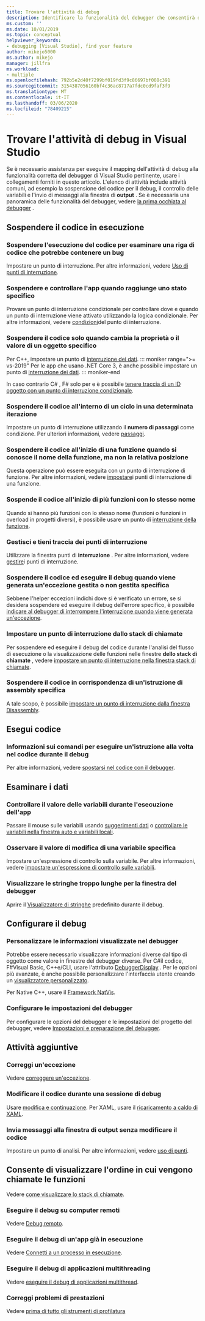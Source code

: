 ```yaml
---
title: Trovare l'attività di debug
description: Identificare la funzionalità del debugger che consentirà di eseguire il debug dell'app
ms.custom: ''
ms.date: 10/01/2019
ms.topic: conceptual
helpviewer_keywords:
- debugging [Visual Studio], find your feature
author: mikejo5000
ms.author: mikejo
manager: jillfra
ms.workload:
- multiple
ms.openlocfilehash: 792b5e2d40f7299bf019fd3f9c86697bf008c391
ms.sourcegitcommit: 3154387056160bf4c36ac8717a7fdc0cd9faf3f9
ms.translationtype: MT
ms.contentlocale: it-IT
ms.lasthandoff: 03/06/2020
ms.locfileid: "78409215"
---
```

# <a name="find-your-debugging-task-in-visual-studio"></a>Trovare l'attività di debug in Visual Studio

Se è necessario assistenza per eseguire il mapping dell'attività di debug alla funzionalità corretta del debugger di Visual Studio pertinente, usare i collegamenti forniti in questo articolo. L'elenco di attività include attività comuni, ad esempio la sospensione del codice per il debug, il controllo delle variabili e l'invio di messaggi alla finestra di **output** . Se è necessaria una panoramica delle funzionalità del debugger, vedere [la prima occhiata al debugger](debugger-feature-tour.md) .

## <a name="pause-running-code"></a>Sospendere il codice in esecuzione

### <a name="pause-running-code-to-inspect-a-line-of-code-that-may-contain-a-bug"></a>Sospendere l'esecuzione del codice per esaminare una riga di codice che potrebbe contenere un bug

Impostare un punto di interruzione. Per altre informazioni, vedere [Uso di punti di interruzione](using-breakpoints.md).

### <a name="pause-and-inspect-your-app-when-it-reaches-a-specific-state"></a>Sospendere e controllare l'app quando raggiunge uno stato specifico

Provare un punto di interruzione condizionale per controllare dove e quando un punto di interruzione viene attivato utilizzando la logica condizionale. Per altre informazioni, vedere [condizioni](using-breakpoints.md#breakpoint-conditions)del punto di interruzione.

### <a name="pause-code-only-when-a-specific-objects-property-or-value-changes"></a>Sospendere il codice solo quando cambia la proprietà o il valore di un oggetto specifico

Per C++, impostare un punto di [interruzione dei dati](using-breakpoints.md#BKMK_set_a_data_breakpoint_native_cplusplus). 
::: moniker range=">= vs-2019"
Per le app che usano .NET Core 3, è anche possibile impostare un punto di [interruzione dei dati](using-breakpoints.md#BKMK_set_a_data_breakpoint_managed).
::: moniker-end

In caso contrario C# , F# solo per e è possibile [tenere traccia di un ID oggetto con un punto di interruzione condizionale](using-breakpoints.md#using-object-ids-in-breakpoint-conditions-c-and-f).

### <a name="pause-code-inside-a-loop-at-a-certain-iteration"></a>Sospendere il codice all'interno di un ciclo in una determinata iterazione

Impostare un punto di interruzione utilizzando il **numero di passaggi** come condizione. Per ulteriori informazioni, vedere [passaggi](using-breakpoints.md#set-a-hit-count-condition).

### <a name="pause-code-at-the-start-of-a-function-when-you-know-the-function-name-but-not-its-location"></a>Sospendere il codice all'inizio di una funzione quando si conosce il nome della funzione, ma non la relativa posizione

Questa operazione può essere eseguita con un punto di interruzione di funzione. Per altre informazioni, vedere [impostare](using-breakpoints.md#BKMK_Set_a_breakpoint_in_a_source_file)i punti di interruzione di una funzione.

### <a name="pause-code-at-the-start-of-multiple-functions-with-the-same-name"></a>Sospende il codice all'inizio di più funzioni con lo stesso nome

Quando si hanno più funzioni con lo stesso nome (funzioni o funzioni in overload in progetti diversi), è possibile usare un punto di [interruzione della funzione](using-breakpoints.md#BKMK_Set_a_breakpoint_in_a_source_file).

### <a name="manage-and-keep-track-of-your-breakpoints"></a>Gestisci e tieni traccia dei punti di interruzione

Utilizzare la finestra punti di **interruzione** . Per altre informazioni, vedere [gestire](using-breakpoints.md#BKMK_Specify_advanced_properties_of_a_breakpoint_)i punti di interruzione.

### <a name="pause-code-and-debug-when-a-specific-handled-or-unhandled-exception-is-thrown"></a>Sospendere il codice ed eseguire il debug quando viene generata un'eccezione gestita o non gestita specifica

Sebbene l'helper eccezioni indichi dove si è verificato un errore, se si desidera sospendere ed eseguire il debug dell'errore specifico, è possibile [indicare al debugger di interrompere l'interruzione quando viene generata un'eccezione](managing-exceptions-with-the-debugger.md#tell-the-debugger-to-break-when-an-exception-is-thrown).

### <a name="set-a-breakpoint-from-the-call-stack"></a>Impostare un punto di interruzione dallo stack di chiamate

Per sospendere ed eseguire il debug del codice durante l'analisi del flusso di esecuzione o la visualizzazione delle funzioni nelle finestre **dello stack di chiamate** , vedere [impostare un punto di interruzione nella finestra stack di chiamate](using-breakpoints.md#BKMK_Set_a_breakpoint_from_debugger_windows).

### <a name="pause-code-at-a-specific-assembly-instruction"></a>Sospendere il codice in corrispondenza di un'istruzione di assembly specifica

A tale scopo, è possibile [impostare un punto di interruzione dalla finestra Disassembly](using-breakpoints.md#BKMK_Set_a_breakpoint_from_debugger_windows).

## <a name="execute-code"></a>Esegui codice

### <a name="learn-the-commands-to-step-through-your-code-while-debugging"></a>Informazioni sui comandi per eseguire un'istruzione alla volta nel codice durante il debug

Per altre informazioni, vedere [spostarsi nel codice con il debugger](navigating-through-code-with-the-debugger.md).

## <a name="inspect-data"></a>Esaminare i dati

### <a name="check-the-value-of-variables-while-running-your-app"></a>Controllare il valore delle variabili durante l'esecuzione dell'app

Passare il mouse sulle variabili usando [suggerimenti dati](view-data-values-in-data-tips-in-the-code-editor.md) o [controllare le variabili nella finestra auto e variabili locali](autos-and-locals-windows.md).

### <a name="observe-the-changing-value-of-a-specific-variable"></a>Osservare il valore di modifica di una variabile specifica

Impostare un'espressione di controllo sulla variabile. Per altre informazioni, vedere [impostare un'espressione di controllo sulle variabili](watch-and-quickwatch-windows.md).

### <a name="view-strings-that-are-too-long-for-the-debugger-window"></a>Visualizzare le stringhe troppo lunghe per la finestra del debugger

Aprire il [Visualizzatore di stringhe](view-strings-visualizer.md) predefinito durante il debug.

## <a name="configure-debugging"></a>Configurare il debug

### <a name="customize-information-shown-in-the-debugger"></a>Personalizzare le informazioni visualizzate nel debugger

Potrebbe essere necessario visualizzare informazioni diverse dal tipo di oggetto come valore in finestre del debugger diverse. Per C#il codice, F#Visual Basic, C++e/CLI, usare l'attributo [DebuggerDisplay](using-the-debuggerdisplay-attribute.md) . Per le opzioni più avanzate, è anche possibile personalizzare l'interfaccia utente creando un [visualizzatore personalizzato](create-custom-visualizers-of-data.md).

Per Native C++, usare il [Framework NatVis](create-custom-views-of-native-objects.md).

### <a name="configure-debugger-settings"></a>Configurare le impostazioni del debugger

Per configurare le opzioni del debugger e le impostazioni del progetto del debugger, vedere [Impostazioni e preparazione del debugger](debugger-settings-and-preparation.md).

## <a name="additional-tasks"></a>Attività aggiuntive

### <a name="fix-an-exception"></a>Correggi un'eccezione

Vedere [correggere un'eccezione](write-better-code-with-visual-studio.md#fix-an-exception).

### <a name="edit-code-during-a-debugging-session"></a>Modificare il codice durante una sessione di debug

Usare [modifica e continuazione](edit-and-continue.md). Per XAML, usare il [ricaricamento a caldo di XAML](../xaml-tools/xaml-hot-reload.md).

### <a name="send-messages-to-the-output-window-without-modifying-code"></a>Invia messaggi alla finestra di output senza modificare il codice

Impostare un punto di analisi. Per altre informazioni, vedere [uso di punti](using-tracepoints.md).

## <a name="view-the-order-in-which-functions-are-called"></a>Consente di visualizzare l'ordine in cui vengono chiamate le funzioni

Vedere [come visualizzare lo stack di chiamate](how-to-use-the-call-stack-window.md).

### <a name="debug-on-remote-machines"></a>Eseguire il debug su computer remoti

Vedere [Debug remoto](remote-debugging.md).

### <a name="debug-an-app-that-is-already-running"></a>Eseguire il debug di un'app già in esecuzione

Vedere [Connetti a un processo in esecuzione](attach-to-running-processes-with-the-visual-studio-debugger.md).

### <a name="debug-multithreaded-applications"></a>Eseguire il debug di applicazioni multithreading

Vedere [eseguire il debug di applicazioni multithread](debug-multithreaded-applications-in-visual-studio.md).

### <a name="fix-performance-issues"></a>Correggi problemi di prestazioni

Vedere [prima di tutto gli strumenti di profilatura](../profiling/profiling-feature-tour.md)